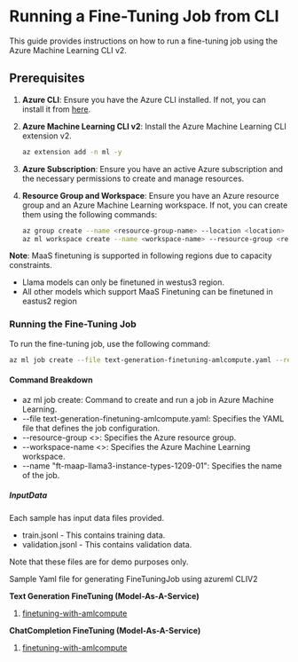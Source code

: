 # Running a Fine-Tuning Job from CLI

This guide provides instructions on how to run a fine-tuning job using the Azure Machine Learning CLI v2.

## Prerequisites

1. **Azure CLI**: Ensure you have the Azure CLI installed. If not, you can install it from [here](https://docs.microsoft.com/en-us/cli/azure/install-azure-cli).

2. **Azure Machine Learning CLI v2**: Install the Azure Machine Learning CLI extension v2.
   ```bash
   az extension add -n ml -y
   ```

3. **Azure Subscription**: Ensure you have an active Azure subscription and the necessary permissions to create and manage resources.

4. **Resource Group and Workspace**: Ensure you have an Azure resource group and an Azure Machine Learning workspace. If not, you can create them using the following commands:

      ```bash 
      az group create --name <resource-group-name> --location <location>
      az ml workspace create --name <workspace-name> --resource-group <resource-group-name> --location <location>
      ```

**Note**: MaaS finetuning is supported in following regions due to capacity constraints.
* Llama models can only be finetuned in westus3 region.
* All other models which support MaaS Finetuning can be finetuned in eastus2 region
 
### Running the Fine-Tuning Job
To run the fine-tuning job, use the following command:

```bash
az ml job create --file text-generation-finetuning-amlcompute.yaml --resource-group <<resource-group-name>> --workspace-name <<azureml-workspace-or-project-name>> --name "ft-maap-llama3-instance-types-1209-01"
```

#### Command Breakdown
* az ml job create: Command to create and run a job in Azure Machine Learning.
* --file text-generation-finetuning-amlcompute.yaml: Specifies the YAML file that defines the job configuration.
* --resource-group <<resource-group-name>>: Specifies the Azure resource group.
* --workspace-name <<azureml-workspace-or-project-name>>: Specifies the Azure Machine Learning workspace.
* --name "ft-maap-llama3-instance-types-1209-01": Specifies the name of the job.

##### InputData
Each sample has input data files provided.
* train.jsonl - This contains training data.
* validation.jsonl - This contains validation data.

Note that these files are for demo purposes only.

Sample Yaml file for generating FineTuningJob using azureml CLIV2

**Text Generation FineTuning (Model-As-A-Service)**
1. [finetuning-with-amlcompute](./model-as-a-service/text-generation/text-generation-finetuning.yaml)

**ChatCompletion FineTuning (Model-As-A-Service)**
1. [finetuning-with-amlcompute](./model-as-a-service/chat-completion/chat-completion-finetuning.yaml)


